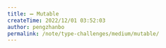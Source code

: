 ```yaml
---
title: ➖ Mutable
createTime: 2022/12/01 03:52:03
author: pengzhanbo
permalink: /note/type-challenges/medium/mutable/
---
```

